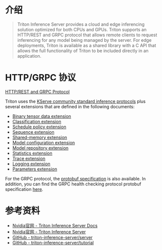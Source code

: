 
# 介绍

> Triton Inference Server provides a cloud and edge inferencing solution optimized for both CPUs and GPUs. Triton supports an HTTP/REST and GRPC protocol that allows remote clients to request inferencing for any model being managed by the server. For edge deployments, Triton is available as a shared library with a C API that allows the full functionality of Triton to be included directly in an application. 

# HTTP/GRPC 协议

[HTTP/REST and GRPC Protocol](https://github.com/triton-inference-server/server/blob/main/docs/protocol/README.md)

Triton uses the [KServe community standard inference protocols](https://github.com/kserve/kserve/tree/master/docs/predict-api/v2)
plus several extensions that are defined in the following documents:

- [Binary tensor data extension](https://github.com/triton-inference-server/server/tree/main/docs/protocol/extension_binary_data.md)
- [Classification extension](https://github.com/triton-inference-server/server/tree/main/docs/protocol/extension_classification.md)
- [Schedule policy extension](https://github.com/triton-inference-server/server/tree/main/docs/protocol/extension_schedule_policy.md)
- [Sequence extension](https://github.com/triton-inference-server/server/tree/main/docs/protocol/extension_sequence.md)
- [Shared-memory extension](https://github.com/triton-inference-server/server/tree/main/docs/protocol/extension_shared_memory.md)
- [Model configuration extension](https://github.com/triton-inference-server/server/tree/main/docs/protocol/extension_model_configuration.md)
- [Model repository extension](https://github.com/triton-inference-server/server/tree/main/docs/protocol/extension_model_repository.md)
- [Statistics extension](https://github.com/triton-inference-server/server/tree/main/docs/protocol/extension_statistics.md)
- [Trace extension](https://github.com/triton-inference-server/server/tree/main/docs/protocol/extension_trace.md)
- [Logging extension](https://github.com/triton-inference-server/server/tree/main/docs/protocol/extension_logging.md)
- [Parameters extension](https://github.com/triton-inference-server/server/tree/main/docs/protocol/extension_parameters.md)

For the GRPC protocol, the [protobuf specification](https://github.com/triton-inference-server/common/blob/main/protobuf/grpc_service.proto) is also available. In addition, you can find the GRPC health checking protocol protobuf specification [here](https://github.com/triton-inference-server/common/blob/main/protobuf/health.proto).

# 参考资料

* [Nvidia官网 - Triton Inference Server Docs](https://docs.nvidia.com/deeplearning/triton-inference-server/user-guide/docs/getting_started/quickstart.html)
* [Nvidia官网 - Triton Inference Server](https://catalog.ngc.nvidia.com/orgs/nvidia/containers/tritonserver)
* [GitHub - triton-inference-server/server](https://github.com/triton-inference-server/server)
* [GitHub - triton-inference-server/tutorial](https://github.com/triton-inference-server/tutorials)
